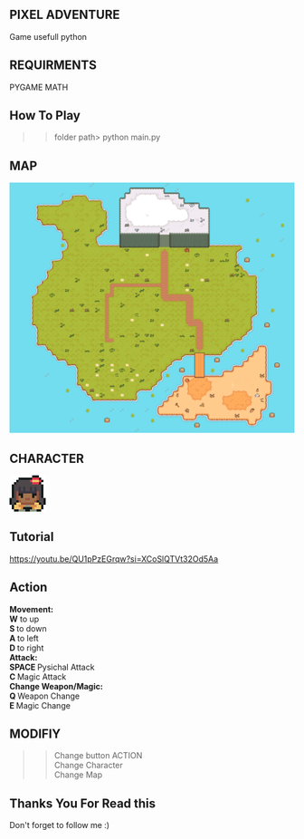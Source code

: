 ## PIXEL ADVENTURE
Game usefull python

## REQUIRMENTS
PYGAME
MATH

## How To Play
>> folder path> python main.py

## MAP
![Alt text](https://github.com/JonathanZefanya/Game-Pixel-Adventure/blob/main/graphics/tilemap/ground.png)

## CHARACTER
![Alt text](https://github.com/JonathanZefanya/Game-Pixel-Adventure/blob/main/graphics/test/player.png)

## Tutorial
https://youtu.be/QU1pPzEGrqw?si=XCoSlQTVt32Od5Aa

## Action
<b> Movement: </b> <br>
<b>W</b> to up <br>
<b>S </b> to down <br>
<b> A </b> to left <br>
<b> D </b> to right <br>
<b> Attack: </b> <br>
<b> SPACE </b> Pysichal Attack <br>
<b> C </b> Magic Attack <br>
<b> Change Weapon/Magic: </b> <br>
<b> Q </b> Weapon Change <br>
<b> E </b> Magic Change <br>

## MODIFIY 
>> Change button ACTION <br>
>> Change Character <br>
>> Change Map <br>

## Thanks You For Read this
Don't forget to follow me :)